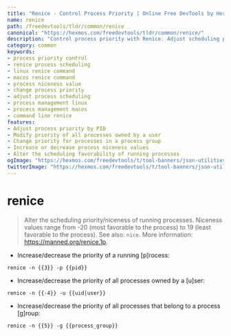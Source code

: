 ```yaml
---
title: "Renice - Control Process Priority | Online Free DevTools by Hexmos"
name: renice
path: /freedevtools/tldr/common/renice
canonical: "https://hexmos.com/freedevtools/tldr/common/renice/"
description: "Control process priority with Renice. Adjust scheduling priority on Linux and macOS systems using this command line tool. Free online tool, no registration required."
category: common
keywords:
- process priority control
- renice process scheduling
- linux renice command
- macos renice command
- process niceness value
- change process priority
- adjust process scheduling
- process management linux
- process management macos
- command line renice
features:
- Adjust process priority by PID
- Modify priority of all processes owned by a user
- Change priority for processes in a process group
- Increase or decrease process niceness values
- Alter the scheduling favorability of running processes
ogImage: "https://hexmos.com/freedevtools/t/tool-banners/json-utilities-banner.png"
twitterImage: "https://hexmos.com/freedevtools/t/tool-banners/json-utilities-banner.png"
---
```


# renice

> Alter the scheduling priority/niceness of running processes.
> Niceness values range from -20 (most favorable to the process) to 19 (least favorable to the process).
> See also: `nice`.
> More information: <https://manned.org/renice.1p>.

- Increase/decrease the priority of a running [p]rocess:

`renice -n {{3}} -p {{pid}}`

- Increase/decrease the priority of all processes owned by a [u]ser:

`renice -n {{-4}} -u {{uid|user}}`

- Increase/decrease the priority of all processes that belong to a process [g]roup:

`renice -n {{5}} -g {{process_group}}`
